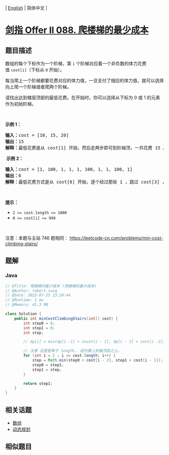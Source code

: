 
| [English](README_EN.md) | 简体中文 |

# [剑指 Offer II 088. 爬楼梯的最少成本](https://leetcode.cn//problems/GzCJIP/)

## 题目描述

<p>数组的每个下标作为一个阶梯，第 <code>i</code> 个阶梯对应着一个非负数的体力花费值&nbsp;<code>cost[i]</code>（下标从 <code>0</code> 开始）。</p>

<p>每当爬上一个阶梯都要花费对应的体力值，一旦支付了相应的体力值，就可以选择向上爬一个阶梯或者爬两个阶梯。</p>

<p>请找出达到楼层顶部的最低花费。在开始时，你可以选择从下标为 0 或 1 的元素作为初始阶梯。</p>

<p>&nbsp;</p>

<p><strong>示例&nbsp;1：</strong></p>

<pre>
<strong>输入：</strong>cost = [10, 15, 20]
<strong>输出：</strong>15
<strong>解释：</strong>最低花费是从 cost[1] 开始，然后走两步即可到阶梯顶，一共花费 15 。
</pre>

<p><strong>&nbsp;示例 2：</strong></p>

<pre>
<strong>输入：</strong>cost = [1, 100, 1, 1, 1, 100, 1, 1, 100, 1]
<strong>输出：</strong>6
<strong>解释：</strong>最低花费方式是从 cost[0] 开始，逐个经过那些 1 ，跳过 cost[3] ，一共花费 6 。
</pre>

<p>&nbsp;</p>

<p><strong>提示：</strong></p>

<ul>
	<li><code>2 &lt;= cost.length &lt;= 1000</code></li>
	<li><code>0 &lt;= cost[i] &lt;= 999</code></li>
</ul>

<p>&nbsp;</p>

<p><meta charset="UTF-8" />注意：本题与主站 746&nbsp;题相同：&nbsp;<a href="https://leetcode-cn.com/problems/min-cost-climbing-stairs/">https://leetcode-cn.com/problems/min-cost-climbing-stairs/</a></p>


## 题解


### Java

```Java
// @Title: 爬楼梯的最少成本 (爬楼梯的最少成本)
// @Author: robert.sunq
// @Date: 2023-07-25 23:20:44
// @Runtime: 1 ms
// @Memory: 41.3 MB

class Solution {
    public int minCostClimbingStairs(int[] cost) {
        int step0 = 0;
        int step1 = 0;
        int step;

        // dp[i] = min(dp[i -1] + coust[i - 1], dp[i - 2] + cost[i -2])

        // 注意 这里是等于 length， 因为要上到最顶层之上。
        for (int i = 2 ; i <= cost.length; i++) {
            step = Math.min(step0 + cost[i - 2], step1 + cost[i - 1]);
            step0 = step1;
            step1 = step;
        }

        return step1;
    }
}
```



## 相关话题

- [数组](https://leetcode.cn//tag/array)
- [动态规划](https://leetcode.cn//tag/dynamic-programming)

## 相似题目



